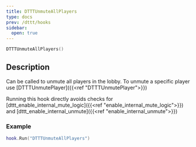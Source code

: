 ```yaml
---
title: DTTTUnmuteAllPlayers
type: docs
prev: /dttt/hooks
sidebar:
  open: true
---
```


```lua
DTTTUnmuteAllPlayers()
```

## Description
Can be called to unmute all players in the lobby.
To unmute a specific player use [DTTTUnmutePlayer]({{<ref "DTTTUnmutePlayer">}})

Running this hook directly avoids checks for [dttt_enable_internal_mute_logic]({{<ref "enable_internal_mute_logic">}}) and [dttt_enable_internal_unmute]({{<ref "enable_internal_unmute">}})

### Example
```lua
hook.Run("DTTTUnmuteAllPlayers")
```